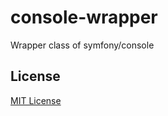 # console-wrapper

Wrapper class of symfony/console

## License
[MIT License](https://github.com/Hiroto-K/console-wrapper/blob/master/LICENSE "MIT License")
